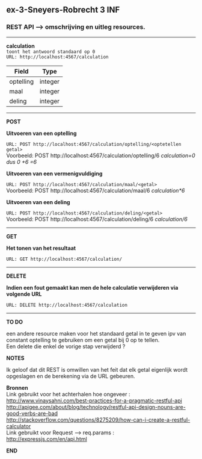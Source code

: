 ## ex-3-Sneyers-Robrecht 3 INF

### REST API --> omschrijving en uitleg resources.    
***
     

**calculation**    
`toont het antwoord standaard op 0`          
`URL: http://localhost:4567/calculation`

| Field         | Type          |
| ------------- |:-------------:|
| optelling     | integer       |
| maal          | integer       |
| deling        | integer       |
***
**POST**    
      

**Uitvoeren van een optelling**    
     
`URL: POST http://localhost:4567/calculation/optelling/<optetellen getal>`      
Voorbeeld: POST http://localhost:4567/calculation/optelling/6   _calculation=0 dus 0 +6 =6_    
   
**Uitvoeren van een vermenigvuldiging**    
      
`URL: POST http://localhost:4567/calculation/maal/<getal>`   
Voorbeeld: POST http://localhost:4567/calculation/maal/6   _calculation*6_    
     
**Uitvoeren van een deling**    
       
`URL: POST http://localhost:4567/calculation/deling/<getal>`    
Voorbeeld: POST http://localhost:4567/calculation/deling/6   _calculation/6_    
    
***    
**GET**     
     
**Het tonen van het resultaat**
     
`URL: GET http://localhost:4567/calculation/`      
    
***
      
**DELETE**    
     
**Indien een fout gemaakt kan men de hele calculatie verwijderen via volgende URL**
    
`URL: DELETE http://localhost:4567/calculation`    
    
****
    
**TO DO**
   
een andere resource maken voor het standaard getal in te geven ipv van constant optelling te gebruiken om een getal bij 0 op te tellen.    
Een delete die enkel de vorige stap verwijderd ?    
    
**NOTES**    
    
Ik geloof dat dit REST is omwillen van het feit dat elk getal eigenlijk wordt opgeslagen en de berekening via de URL gebeuren.    
     

**Bronnen**     
Link gebruikt voor het achterhalen hoe ongeveer : http://www.vinaysahni.com/best-practices-for-a-pragmatic-restful-api     
http://apigee.com/about/blog/technology/restful-api-design-nouns-are-good-verbs-are-bad      
http://stackoverflow.com/questions/8275209/how-can-i-create-a-restful-calculator      
Link gebruikt voor Request --> req.params : http://expressjs.com/en/api.html     
     
**END**

